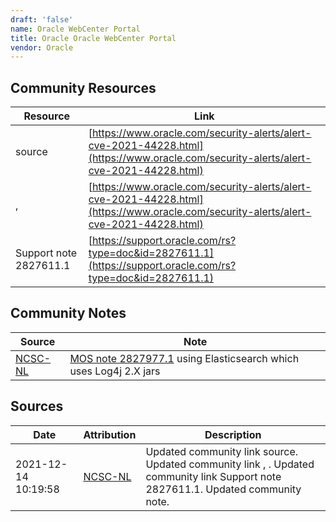 ```yaml
---
draft: 'false'
name: Oracle WebCenter Portal
title: Oracle Oracle WebCenter Portal
vendor: Oracle
---
```



## Community Resources
| Resource | Link |
| --- | --- |
| source | [https://www.oracle.com/security-alerts/alert-cve-2021-44228.html](https://www.oracle.com/security-alerts/alert-cve-2021-44228.html) |
| ,  | [https://www.oracle.com/security-alerts/alert-cve-2021-44228.html](https://www.oracle.com/security-alerts/alert-cve-2021-44228.html) |
| Support note 2827611.1 | [https://support.oracle.com/rs?type=doc&id=2827611.1](https://support.oracle.com/rs?type=doc&id=2827611.1) |

## Community Notes
| Source | Note |
| --- | --- |
| [NCSC-NL](https://github.com/NCSC-NL/log4shell/blob/main/software/README.md) | [MOS note 2827977.1](https://support.oracle.com/rs?type=doc&id=2827977.1) using Elasticsearch which uses Log4j 2.X jars |

## Sources
| Date | Attribution | Description |
| --- | --- | --- |
| 2021-12-14 10:19:58 | [NCSC-NL](https://github.com/NCSC-NL/log4shell/blob/main/software/README.md) | Updated community link source. Updated community link , . Updated community link Support note 2827611.1. Updated community note.  |
